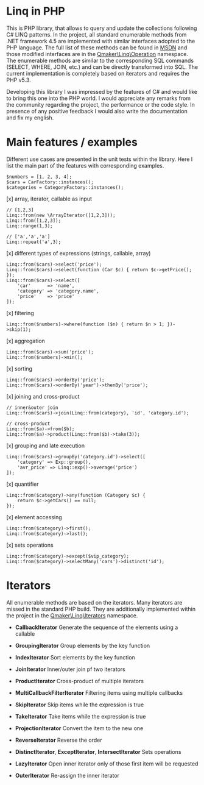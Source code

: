 # Linq in PHP

This is PHP library, that allows to query and update the collections following C# LINQ patterns. In the project, all
standard enumerable methods from .NET framework 4.5 are implemented with similar interfaces adopted to the PHP language.
The full list of these methods can be found in [MSDN](http://msdn.microsoft.com/en-us/library/vstudio/system.linq.enumerable_methods)
and those modified interfaces are in the [Qmaker\Linq\Operation](lib/Qmaker/Linq/Operation) namespace. The enumerable methods are
similar to the corresponding SQL commands (SELECT, WHERE, JOIN, etc.) and can be directly transformed into SQL.
The current implementation is completely based on iterators and requires the PHP v5.3.

Developing this library I was impressed by the features of C# and would like to bring this one into the PHP world. I would appreciate any
remarks from the community regarding the project, the performance or the code style. In presence of any positive feedback I would also
write the documentation and fix my english.

# Main features / examples

Different use cases are presented in the unit tests within the library. Here I list the main part of the features with corresponding examples.

    $numbers = [1, 2, 3, 4];
    $cars = CarFactory::instances();
    $categories = CategoryFactory::instances();

[x] array, iterator, callable as input

    // [1,2,3]
    Linq::from(new \ArrayIterator([1,2,3]));
    Linq::from([1,2,3]);
    Linq::range(1,3);

    // ['a','a','a']
    Linq::repeat('a',3);

[x] different types of expressions (strings, callable, array)

    Linq::from($cars)->select('price');
    Linq::from($cars)->select(function (Car $c) { return $c->getPrice(); });
    Linq::from($cars)->select([
        'car'      => 'name',
        'category' => 'category.name',
        'price'    => 'price'
    ]);

[x] filtering

    Linq::from($numbers)->where(function ($n) { return $n > 1; })->skip(1);

[x] aggregation

    Linq::from($cars)->sum('price');
    Linq::from($numbers)->min();

[x] sorting

    Linq::from($cars)->orderBy('price');
    Linq::from($cars)->orderBy('year')->thenBy('price');

[x] joining and cross-product

    // inner&outer join
    Linq::from($cars)->join(Linq::from(category), 'id', 'category.id');

    // cross-product
    Linq::from($a)->from($b);
    Linq::from($a)->product(Linq::from($b)->take(3));

[x] grouping and late execution

    Linq::from($cars)->groupBy('category.id')->select([
        'category' => Exp::group(),
        'avr_price' => Linq::exp()->average('price')
    ]);

[x] quantifier

    Linq::from($category)->any(function (Category $c) {
        return $c->getCars() == null;
    });

[x] element accessing

    Linq::from($category)->first();
    Linq::from($category)->last();

[x] sets operations

    Linq::from($category)->except($vip_category);
    Linq::from($category)->selectMany('cars')->distinct('id');

# Iterators

All enumerable methods are based on the iterators. Many iterators are missed in the standard PHP build. They are additionally
implemented within the project in the [Qmaker\Linq\Iterators](lib/Qmaker/Linq/Iterators) namespace.

* **CallbackIterator** Generate the sequence of the elements using a callable

* **GroupingIterator** Group elements by the key function

* **IndexIterator** Sort elements by the key function

* **JoinIterator** Inner/outer join pf two iterators

* **ProductIterator** Cross-product of multiple iterators

* **MultiCallbackFilterIterator** Filtering items using multiple callbacks

* **SkipIterator** Skip items while the expression is true

* **TakeIterator** Take items while the expression is true

* **ProjectionIterator** Convert the item to the new one

* **ReverseIterator** Reverse the order

* **DistinctIterator**, **ExceptIterator**, **IntersectIterator** Sets operations

* **LazyIterator** Open inner iterator only of those first item will be requested

* **OuterIterator** Re-assign the inner iterator

